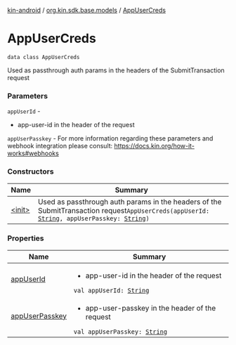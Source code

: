 [kin-android](../../index.md) / [org.kin.sdk.base.models](../index.md) / [AppUserCreds](./index.md)

# AppUserCreds

`data class AppUserCreds`

Used as passthrough auth params in the headers of the SubmitTransaction request

### Parameters

`appUserId` -
* app-user-id in the header of the request

`appUserPasskey` - For more information regarding these parameters and webhook integration
please consult: https://docs.kin.org/how-it-works#webhooks

### Constructors

| Name | Summary |
|---|---|
| [&lt;init&gt;](-init-.md) | Used as passthrough auth params in the headers of the SubmitTransaction request`AppUserCreds(appUserId: `[`String`](https://kotlinlang.org/api/latest/jvm/stdlib/kotlin/-string/index.html)`, appUserPasskey: `[`String`](https://kotlinlang.org/api/latest/jvm/stdlib/kotlin/-string/index.html)`)` |

### Properties

| Name | Summary |
|---|---|
| [appUserId](app-user-id.md) | <ul><li>app-user-id in the header of the request</li></ul>`val appUserId: `[`String`](https://kotlinlang.org/api/latest/jvm/stdlib/kotlin/-string/index.html) |
| [appUserPasskey](app-user-passkey.md) | <ul><li>app-user-passkey in the header of the request</li></ul>`val appUserPasskey: `[`String`](https://kotlinlang.org/api/latest/jvm/stdlib/kotlin/-string/index.html) |
